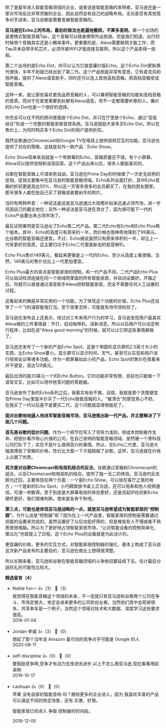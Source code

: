 除了是最早进入智能音箱领域的企业，或者说是智能音箱的发明者，亚马逊还是一家对市场反应非常灵敏的企业，因此自然会有自己的战略布局。无论是否有其他竞争对手进来，亚马逊都是需要发展智能音箱的。

**亚马逊在Echo上的布局，最初的做法也是遍地撒网，不算多高明**。第一个出场的是便携式智能音箱Tap，这个音箱可以随身携带外出旅游。但是我们知道，出行的时候带个音箱其实还是小概率事件。更重要的是，Alexa需要联网才能工作，而Tap并未自带手机芯片，必须外接WiFi才能连接互联网，所以这个产品卖得一般般。

第二个出场的是Echo Dot，你可以认为它就是廉价版Echo。这个Echo Dot更新换代很快，半年不到就已经出到了第二代。这个产品倒是非常有意思，它有麦克风和扬声器，提供了Alexa语音助手，同时还可以连上其他高档音箱，把高档音箱变成智能音箱。

这样一来，就让那些喜欢更高品质音箱的人，可以兼得智能音箱的功能和高档音箱的音质。而对于在家里需要到处都有Alexa语音，但不一定都需要听歌的人，廉价的Echo Dot也是一个很好的选择。

你完全可以在不同的房间里面放个Echo Dot，并只在厅里放个Echo，通过“高低结合”形成一个完整的智能家居音控系统。亚马逊鼓励大家多买Echo Dot，所以在售价上，为同时购买多个Echo Dot的用户提供折扣。

既然谷歌通过Chromecast和Google TV在电视上提供视频交互的功能，亚马逊也提供了对应的策略，这就是另外一款产品：Echo Show。

Echo Show简单来说就是一个带屏幕的Echo，音箱质量还不错，有个小屏幕，Alexa可以提供视频和语音回答。这个产品出来以后，很多人都挺喜欢的。

谷歌在智能音箱上可谓来势汹汹，亚马逊在Prime Day的时候做了一次史无前例的促销。促销主要集中在亚马逊的智能音箱领域。Echo系列全面打折，其中Echo音箱的折扣更是高达50%，所以这一天很多很多的会员都买了。在我的朋友圈里，那天很多人都在贴自己买了音箱或者要剁手的照片。

当时有两种声音：一种说法是这是亚马逊通过大规模补贴来迅速占领市场，进一步巩固自己的霸主地位；另外一种说法是亚马逊在清仓了，因为很可能下一代的Echo产品要出来占领市场了。

最后证明果然是亚马逊出了Echo第二代产品。第二代Echo有Echo和Echo Plus两个版本。其中，Echo的高度只有原来的一半，而价格也很神奇地降到了99美元，比谷歌的智能音箱还便宜。不过，Echo据说虽然只有原来体积的一半，却比上一代有更好的音质，这主要归功于Echo二代里面新加的低音喇叭。

Echo Plus售价149美元，看起来更像是上一代的Echo，至少从高度上看很像。当然，149美元的售价也比上一代更加便宜。

Echo Plus最大的卖点是智能家居的控制。和一代产品不同，二代产品Echo Plus可以自动检测连接在同一个局域网里面的所有智能家居，并自动设置好。开箱之后，你就可以直接通过语音助手Alexa控制智能家居，完全不需要任何人工设置的过程。

这看起来的确是非常实用的一个功能。为了体现这个功能的价值，Echo Plus还自带了一个飞利浦智能电灯泡。至于效果怎样，可能就有待市场检验了。

亚马逊在发布会上还表示，经过对三年来用户行为的学习，亚马逊发现用户最喜欢Alexa做的三件事情是：开灯、启动咖啡机、读新消息。所以以后用户可以设定例行程序，比如在说“Alexa good morning”的时候，就可以让它把这些事情都做了。

亚马逊还发布了一个新的产品Echo Spot，这是个带圆形显示屏的2.5英寸大小的东西，比Echo Show要小。显示屏可以显示时间、天气，甚至可以实现和用户进行视频会议等诸多功能。作为一款屏幕如此小的产品，Echo Spot的售价在我看来并不便宜，高达129美元。

最后出场的是20美元一个的Echo Button。它的功能非常有限，目前也只能做一下语音交互，比如可以用作抢答问题的答题器。

亚马逊发布了新的Echo系列之后，我着实有些不爽。没错，我就是那个贪图便宜在Prime Day里面半价买了一代Echo智能音箱的人。“被清仓”的感觉真心不好。在我买了一代以后是不是要买二代，这个问题就显得很尴尬了。

**面对谷歌咄咄逼人地进军智能音箱市场，亚马逊推出新一代产品，并主要解决了下面几个问题。**

**首先是谷歌的低价问题**。作为一个把节俭写入了领导力准则，把成本控制看作生命，把低价看作核心价值的公司，在自己发明的智能音箱领域，居然被一个黑科技公司打趴下了，实在不是什么值得高兴的事情。所以，在Echo二代里，亚马逊大幅度降低了音箱的价格，性价比方面一下子就超越了谷歌。这样，亚马逊就在价格上占据了优势。

**其次是对谷歌Chromcast和电视机结合的反击**。谷歌通过音箱和Chromecast的组合，以及Chromecast和电视机的结合，提供了独一无二的体验。亚马逊的反击颇为迂回，主要体现在两个方面：一个是Echo Show，可以放在客厅之类的地方；一个是新的Echo Spot，小巧精致放书桌上正合适，还可以用来和他人视频通信，可谓一举数得。至于到底是大屏幕电视的体验更好，还是另起炉灶的新Echo硬件更好，我们很难判断。想来是各有千秋吧。

**第三点，可能也是体现亚马逊战略的一点，就是亚马逊希望成为智能家居的“控制器”**。为什么说是“控制器”呢？因为在上一代产品里，智能家居的控制是需要通过技能的设置来完成的。虽然设置好了以后也挺好用的，但是难免有人不懂或者不熟悉使用电脑。所以为了更好地占领智能家居市场，“让对智能设备的控制简单化、傻瓜化”也就提上了日程。这个Echo Plus的设备就是为此设计的。

更低廉的价格，更多的交互方式，对智能家居控制器的强化，基本上构成了亚马逊这次新产品发布的主要目的，亚马逊在商业上想得很清楚。

所以长期来看，亚马逊和谷歌在智能音箱领域的斗争依旧要延续下去。估计最后分庭抗礼的可能性比较大。
<div><strong>精选留言（4）</strong></div><ul>
<li><span>Noble fun～</span> 👍（3） 💬（3）<div>我觉得在智能音箱这个领域的未来，不一定就只有亚马逊和谷歌两个公司在争斗，市场足够大，肯定会进来更多的公司和创业者。当然他们其中会死掉很多。共享单车是一个例子。当然这个领域对技术和大数据、深度学习这些要求很高。</div>2018-01-04</li><br/><li><span>Jordan·李威</span> 👍（3） 💬（0）<div>想起了那个当年说 Amazon 最可怕的竞争对手可能是 Google 的人</div>2020-08-11</li><br/><li><span>self-discipline</span> 👍（0） 💬（0）<div>要鼓励竞争啊,竞争才有动力去改进去进步,以上不怎么用亚马逊,现在看看用起来啊</div>2019-10-17</li><br/><li><span>caohuan</span> 👍（0） 💬（0）<div>苹果 没有自家的智能音响 吗？期待更多的企业进入，因为 我喜欢丰富的产品 可以满足不同的特定场景，还有 实惠、好用。

智能家居已经进入 争取 控制器的时间段。</div>2018-12-05</li><br/>
</ul>